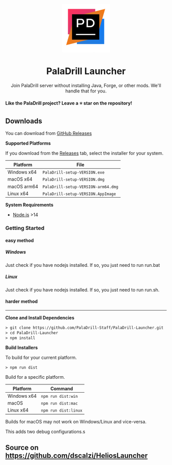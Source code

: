 <p align="center"><img src="./app/assets/images/SealCircle.png" width="150px" height="150px" alt="aventium softworks"></p>

<h1 align="center">PalaDrill Launcher</h1>

<p align="center">Join PalaDrill server without installing Java, Forge, or other mods. We'll handle that for you.</p>

#### Like the PalaDrill project? Leave a ⭐ star on the repository!

## Downloads

You can download from [GitHub Releases](https://github.com/PalaDrill-Staff/PalaDrill-Launcher/releases)


**Supported Platforms**

If you download from the [Releases](https://github.com/PalaDrill-Staff/PalaDrill-Launcher/releases) tab, select the installer for your system.

| Platform | File |
| -------- | ---- |
| Windows x64 | `PalaDrill-setup-VERSION.exe` |
| macOS x64 | `PalaDrill-setup-VERSION.dmg` |
| macOS arm64 | `PalaDrill-setup-VERSION-arm64.dmg` |
| Linux x64 | `PalaDrill-setup-VERSION.AppImage` |


**System Requirements**

* [Node.js](https://nodejs.org) >14


### Getting Started

#### easy method

##### Windows
Just check if you have nodejs installed. If so, you just need to run run.bat

##### Linux
Just check if you have nodejs installed. If so, you just need to run run.sh.


#### harder method


---

**Clone and Install Dependencies**

```console
> git clone https://github.com/PalaDrill-Staff/PalaDrill-Launcher.git
> cd PalaDrill-Launcher
> npm install
```
**Build Installers**

To build for your current platform.

```console
> npm run dist
```

Build for a specific platform.

| Platform    | Command              |
| ----------- | -------------------- |
| Windows x64 | `npm run dist:win`   |
| macOS       | `npm run dist:mac`   |
| Linux x64   | `npm run dist:linux` |

Builds for macOS may not work on Windows/Linux and vice-versa.

This adds two debug configurations.s

## Source on https://github.com/dscalzi/HeliosLauncher
